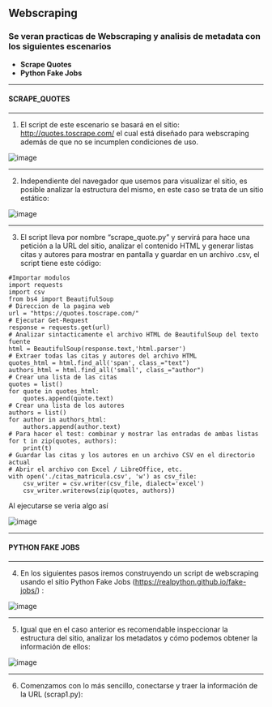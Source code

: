 ## Webscraping
### Se veran practicas de Webscraping y analisis de metadata con los siguientes escenarios
- **Scrape Quotes**
- **Python Fake Jobs**
___

#### SCRAPE_QUOTES
___
1. El script de este escenario se basará en el sitio: http://quotes.toscrape.com/ el cual está diseñado para webscraping además de que no se incumplen condiciones de uso.

![image](https://user-images.githubusercontent.com/111693854/204680050-1f9a63b3-fe40-4f64-a7f5-d4fb3f3309ca.png)

___
2. Independiente del navegador que usemos para visualizar el sitio, es posible analizar la
estructura del mismo, en este caso se trata de un sitio estático:

![image](https://user-images.githubusercontent.com/111693854/204680178-adcbfc1e-b61f-433a-bbf0-61e09e5940ff.png)

___
3. El script lleva por nombre “scrape_quote.py” y servirá para hace una petición a la URL del sitio, analizar el contenido HTML y generar listas citas y autores para mostrar en pantalla y guardar en un archivo .csv, el script tiene este código: 
~~~
#Importar modulos 
import requests
import csv 
from bs4 import BeautifulSoup
# Direccion de la pagina web
url = "https://quotes.toscrape.com/"
# Ejecutar Get-Request
response = requests.get(url)
# Analizar sintacticamente el archivo HTML de BeautifulSoup del texto fuente
html = BeautifulSoup(response.text,'html.parser')
# Extraer todas las citas y autores del archivo HTML
quotes_html = html.find_all('span', class_="text")
authors_html = html.find_all('small', class_="author")
# Crear una lista de las citas
quotes = list()
for quote in quotes_html:
    quotes.append(quote.text)
# Crear una lista de los autores
authors = list()
for author in authors_html:
    authors.append(author.text)
# Para hacer el test: combinar y mostrar las entradas de ambas listas
for t in zip(quotes, authors):
    print(t)
# Guardar las citas y los autores en un archivo CSV en el directorio actual
# Abrir el archivo con Excel / LibreOffice, etc.
with open('./citas_matricula.csv', 'w') as csv_file:
    csv_writer = csv.writer(csv_file, dialect='excel')
    csv_writer.writerows(zip(quotes, authors))
~~~
Al ejecutarse se veria algo así

![image](https://user-images.githubusercontent.com/111693854/204680499-48e5842a-647b-44fd-83c5-df65291cf5dc.png)

___

#### PYTHON FAKE JOBS
___
4.  En los siguientes pasos iremos construyendo un script de webscraping usando el sitio Python Fake Jobs (https://realpython.github.io/fake-jobs/) :

![image](https://user-images.githubusercontent.com/111693854/204680718-63cd2d11-f894-4fd1-8c19-bd40e345c4e3.png)

___
5. Igual que en el caso anterior es recomendable inspeccionar la estructura del sitio, analizar los metadatos y cómo podemos obtener la información de ellos: 

![image](https://user-images.githubusercontent.com/111693854/204680842-8f8e5b47-0834-4b7f-9449-2e225958d758.png)

___
6. Comenzamos con lo más sencillo, conectarse y traer la información de la URL (scrap1.py):
~~~

~~~







